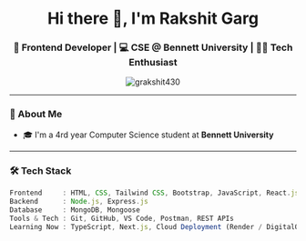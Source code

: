 <h1 align="center">Hi there 👋, I'm Rakshit Garg</h1>
<h3 align="center">🚀 Frontend Developer | 💻 CSE @ Bennett University | 👨‍💻 Tech Enthusiast</h3>

<p align="center">
  <img src="https://komarev.com/ghpvc/?username=grakshit430&label=Profile%20views&color=0e75b6&style=flat" alt="grakshit430" />
</p>

---

### 🌟 About Me

- 🎓 I'm a 4rd year Computer Science student at **Bennett University**

---

### 🛠️ Tech Stack

```js
Frontend     : HTML, CSS, Tailwind CSS, Bootstrap, JavaScript, React.js  
Backend      : Node.js, Express.js  
Database     : MongoDB, Mongoose  
Tools & Tech : Git, GitHub, VS Code, Postman, REST APIs  
Learning Now : TypeScript, Next.js, Cloud Deployment (Render / DigitalOcean)
